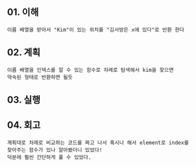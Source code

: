 ## 01. 이해
    이름 배열을 받아서 "Kim"이 있는 위치를 "김서방은 x에 있다"로 반환 한다
       
## 02. 계획
    이름 배열을 인덱스를 알 수 있는 함수로 차례로 탐색해서 kim을 찾으면
    약속된 형태로 반환하면 될듯
    
## 03. 실행

## 04. 회고
    계획대로 차례로 비교하는 코드를 짜고 나서 혹시나 해서 element로 index를
    찾아주는 함수가 있나 알아봤더니 있었다!
    덕분에 훨씬 간단하게 풀 수 있었다.